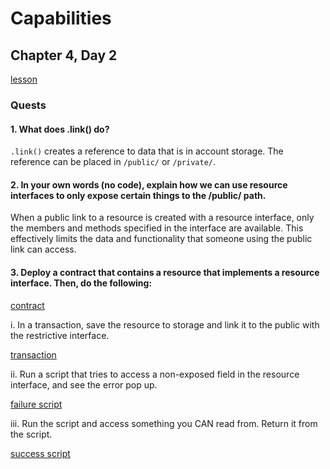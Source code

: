 # Capabilities
## Chapter 4, Day 2

[lesson](https://github.com/emerald-dao/beginner-cadence-course/tree/main/chapter4.0/day2)

### Quests

#### 1. What does .link() do?
`.link()` creates a reference to data that is in account storage. The reference can be placed in `/public/` or `/private/`. 

#### 2. In your own words (no code), explain how we can use resource interfaces to only expose certain things to the /public/ path.
When a public link to a resource is created with a resource interface, only the members and methods specified in the interface are available. This effectively limits the data and functionality that someone using the public link can access.

#### 3. Deploy a contract that contains a resource that implements a resource interface. Then, do the following:

[contract](contract.cdc)

i. In a transaction, save the resource to storage and link it to the public with the restrictive interface.

[transaction](transaction.cdc)

ii. Run a script that tries to access a non-exposed field in the resource interface, and see the error pop up.

[failure script](script1.cdc)

iii. Run the script and access something you CAN read from. Return it from the script.

[success script](script2.cdc)
